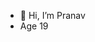 - 👋 Hi, I’m Pranav
- Age 19

<!---
P-rana-v/P-rana-v is a ✨ special ✨ repository because its `README.md` (this file) appears on your GitHub profile.
You can click the Preview link to take a look at your changes.
--->
